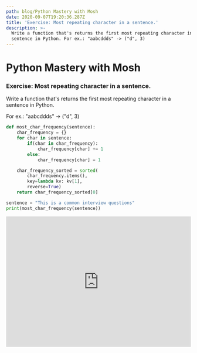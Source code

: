 ```yaml
---
path: blog/Python Mastery with Mosh
date: 2020-09-07T19:20:36.287Z
title: 'Exercise: Most repeating character in a sentence.'
description: >-
  Write a function that's returns the first most repeating character in a
  sentence in Python. For ex.: "aabcddds" -> ("d", 3)
---
```

# Python Mastery with Mosh

### Exercise: Most repeating character in a sentence.

Write a function that's returns the first most repeating character in a sentence in Python. 

For ex.: "aabcddds" -> ("d", 3)

```python
def most_char_frequency(sentence):
    char_frequency = {}
    for char in sentence:
        if(char in char_frequency):
            char_frequency[char] += 1
        else:
            char_frequency[char] = 1

    char_frequency_sorted = sorted(
        char_frequency.items(),
        key=lambda kv: kv[1],
        reverse=True)
    return char_frequency_sorted[0]
```

```python
sentence = "This is a common interview questions"
print(most_char_frequency(sentence))
```

<iframe src="https://trinket.io/embed/python/6373f48958?start=result" width="100%" height="356" frameborder="0" marginwidth="0" marginheight="0" allowfullscreen></iframe>